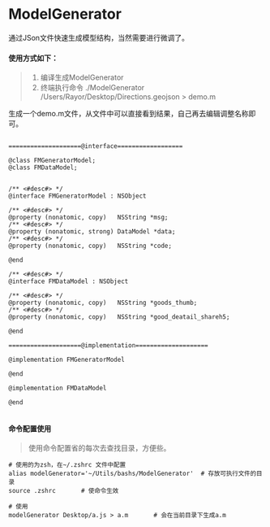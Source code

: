 # ModelGenerator
通过JSon文件快速生成模型结构，当然需要进行微调了。

#### 使用方式如下：

> 1. 编译生成ModelGenerator
> 2. 终端执行命令 ./ModelGenerator /Users/Rayor/Desktop/Directions.geojson > demo.m



生成一个demo.m文件，从文件中可以直接看到结果，自己再去编辑调整名称即可。

```

====================@interface==================

@class FMGeneratorModel;
@class FMDataModel;


/** <#desc#> */
@interface FMGeneratorModel : NSObject

/** <#desc#> */
@property (nonatomic, copy)   NSString *msg;
/** <#desc#> */
@property (nonatomic, strong) DataModel *data;
/** <#desc#> */
@property (nonatomic, copy)   NSString *code;

@end

/** <#desc#> */
@interface FMDataModel : NSObject

/** <#desc#> */
@property (nonatomic, copy)   NSString *goods_thumb;
/** <#desc#> */
@property (nonatomic, copy)   NSString *good_deatail_shareh5;

@end

====================@implementation====================

@implementation FMGeneratorModel

@end

@implementation FMDataModel

@end


```



#### 命令配置使用

> 使用命令配置省的每次去查找目录，方便些。

```
# 使用的为zsh，在~/.zshrc 文件中配置
alias modelGenerator='~/Utils/bashs/ModelGenerator'  # 存放可执行文件的目录
source .zshrc		# 使命令生效

# 使用
modelGenerator Desktop/a.js > a.m		# 会在当前目录下生成a.m
```



